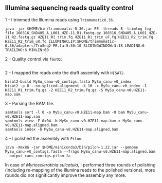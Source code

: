 ## Illumina sequencing reads quality control

1 - I trimmed the Illumina reads using `Trimmomatic0.36`.
```ShellSession
java -jar $HOME/bin/trimmomatic-0.36.jar PE -threads 8 -trimlog log-file 160316_SND405_A_L001_HZE-11_R1.fastq.gz 160316_SND405_A_L001_HZE-11_R2.fastq.gz HZE11_R1_trim.fq HZE11_R1_trim_uF.fq HZE11_R2_trim.fq HZE11_R2_trim_uR.fq ILLUMINACLIP:$HOME/trimmomatic-0.36/adapters/TruSeq2-PE.fa:5:30:10 SLIDINGWINDOW:3:18 LEADING:6 TRAILING:6 MINLEN:60
```

2 - Quality control via `fastQC`
```ShellSession

```

2 - I mapped the reads onto the draft assembly with `HISAT2`.
```ShellSession
hisat2-build MySu_canu-v0_contigs.fasta MySu_canu-v0_index
hisat2 -p 8 --no-spliced-alignment -k 10 -x MySu_canu-v0_index -1 HZE11_R1_trim.fq.gz -2 HZE11_R2_trim.fq.gz -S MySu_canu-v0.HZE11-map.sam
```
3 - Parsing the BAM file. 
```ShellSession
samtools sort -l 0 -o MySu_canu-v0.HZE11-map.bam -O bam MySu_canu-v0.HZE11-map.sam
samtools view -F 0x04 -b MySu_canu-v0.HZE11-map.bam > MySu_canu-v0.HZE11-map.aligned.bam
samtools index -b MySu_canu-v0.HZE11-map.aligned.bam
```
4 - I polished the assembly with `Pilon`.
```ShellSession
java -Xmx8G -jar $HOME/miniconda3/bin/pilon-1.22.jar --genome MySu_canu-v0_contigs.fasta --frags MySu_canu-v0.HZE11-map.aligned.bam --output canu_contigs.pilon.fa
```

In case of *Myriosclerotinia sulcatula*, I performed three rounds of polishing (including re-mapping of the Illumina reads to the polished versions), more rounds did not significantly improve the assembly any more. 
